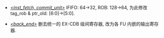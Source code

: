 - <u>*<inst_fetch, commit_unit>*</u> IFIFO: 64->32, ROB: 128->64, 为此修改 tag_rob & ptr_old: [6:0]->[5:0].

- <u>*<back_end>*</u> 删去统一的 EX-CDB 级间寄存器, 改为各 FU 内嵌的输出寄存器.
